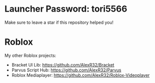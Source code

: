 # Launcher Password: tori5566

Make sure to leave a star if this repository helped you!

# Roblox
My other Roblox projects:  
- Bracket UI Lib: https://github.com/AlexR32/Bracket  
- Parvus Script Hub: https://github.com/AlexR32/Parvus  
- Roblox Mediaplayer: https://github.com/AlexR32/Roblox-Videoplayer
